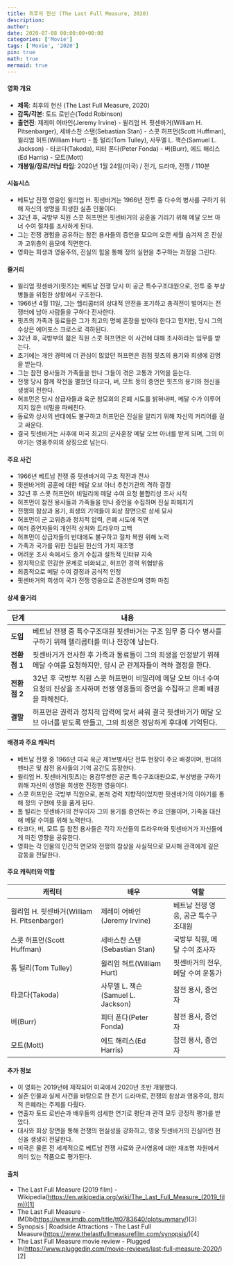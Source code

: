 ```yaml
---
title: 최후의 헌신 (The Last Full Measure, 2020)
description: 
author: 
date: 2020-07-08 00:00:00+00:00
categories: ['Movie']
tags: ['Movie', '2020']
pin: true
math: true
mermaid: true
---
```

#### 영화 개요

- **제목**: 최후의 헌신 (The Last Full Measure, 2020)  
- **감독/각본**: 토드 로빈슨(Todd Robinson)  
- **출연진**: 제레미 어바인(Jeremy Irvine) - 윌리엄 H. 핏센바거(William H. Pitsenbarger), 세바스찬 스탠(Sebastian Stan) - 스콧 허프먼(Scott Huffman), 윌리엄 허트(William Hurt) - 톰 털리(Tom Tulley), 사무엘 L. 잭슨(Samuel L. Jackson) - 타코다(Takoda), 피터 폰다(Peter Fonda) - 버(Burr), 에드 해리스(Ed Harris) - 모트(Mott)  
- **개봉일/장르/러닝 타임**: 2020년 1월 24일(미국) / 전기, 드라마, 전쟁 / 110분  

#### 시놉시스

- 베트남 전쟁 영웅인 윌리엄 H. 핏센바거는 1966년 전투 중 다수의 병사를 구하기 위해 자신의 생명을 희생한 실존 인물이다.  
- 32년 후, 국방부 직원 스콧 허프먼은 핏센바거의 공훈을 기리기 위해 메달 오브 아너 수여 절차를 조사하게 된다.  
- 그는 전쟁 경험을 공유하는 참전 용사들의 증언을 모으며 오랜 세월 숨겨져 온 진실과 고위층의 음모에 직면한다.  
- 영화는 희생과 영웅주의, 진실의 힘을 통해 정의 실현을 추구하는 과정을 그린다.  

#### 줄거리

- 윌리엄 핏센바거(핏츠)는 베트남 전쟁 당시 미 공군 특수구조대원으로, 전투 중 부상병들을 위험한 상황에서 구조한다.  
- 1966년 4월 11일, 그는 헬리콥터의 상대적 안전을 포기하고 총격전이 벌어지는 전쟁터에 남아 사람들을 구하다 전사한다.  
- 핏츠의 가족과 동료들은 그가 최고의 명예 훈장을 받아야 한다고 믿지만, 당시 그의 수상은 에어포스 크로스로 격하된다.  
- 32년 후, 국방부의 젊은 직원 스콧 허프먼은 이 사건에 대해 조사하라는 임무를 받는다.  
- 초기에는 개인 경력에 더 관심이 많았던 허프먼은 점점 핏츠의 용기와 희생에 감명을 받는다.  
- 그는 참전 용사들과 가족들을 만나 그들이 겪은 고통과 기억을 듣는다.  
- 전쟁 당시 함께 작전을 펼쳤던 타코다, 버, 모트 등의 증언은 핏츠의 용기와 헌신을 생생히 전한다.  
- 허프먼은 당시 상급자들과 육군 참모회의 은폐 시도를 밝혀내며, 메달 수가 이루어지지 않은 비밀을 파헤친다.  
- 동료와 상사의 반대에도 불구하고 허프먼은 진실을 알리기 위해 자신의 커리어를 걸고 싸운다.  
- 결국 핏센바거는 사후에 미국 최고의 군사훈장 메달 오브 아너를 받게 되며, 그의 이야기는 영웅주의의 상징으로 남는다.  

#### 주요 사건

- 1966년 베트남 전쟁 중 핏센바거의 구조 작전과 전사  
- 핏센바거의 공훈에 대한 메달 오브 아너 추천기관의 격하 결정  
- 32년 후 스콧 허프먼이 비밀리에 메달 수여 요청 불합리성 조사 시작  
- 허프먼이 참전 용사들과 가족들을 만나 증언을 수집하며 진실 파헤치기  
- 전쟁의 참상과 용기, 희생의 기억들이 회상 장면으로 상세 묘사  
- 허프먼이 군 고위층과 정치적 압력, 은폐 시도에 직면  
- 여러 증언자들의 개인적 상처와 트라우마 고백  
- 허프먼이 상급자들의 반대에도 불구하고 절차 복원 위해 노력  
- 가족과 국가를 위한 진실된 헌신의 가치 재조명  
- 어려운 조사 속에서도 증거 수집과 설득적 인터뷰 지속  
- 정치적으로 민감한 문제로 비화되고, 허프먼 경력 위협받음  
- 최종적으로 메달 수여 결정과 공식적 인정  
- 핏센바거의 희생이 국가 전쟁 영웅으로 존경받으며 영화 마침  

#### 상세 줄거리

| **단계**    | **내용**                                                                                                      |
|-------------|---------------------------------------------------------------------------------------------------------------|
| **도입**   | 베트남 전쟁 중 특수구조대원 핏센바거는 구조 임무 중 다수 병사를 구하기 위해 헬리콥터를 떠나 전장에 남는다.                                    |
| **전환점 1** | 핏센바거가 전사한 후 가족과 동료들이 그의 희생을 인정받기 위해 메달 수여를 요청하지만, 당시 군 관계자들이 격하 결정을 한다.              |
| **전환점 2** | 32년 후 국방부 직원 스콧 허프먼이 비밀리에 메달 오브 아너 수여 요청의 진상을 조사하며 전쟁 영웅들의 증언을 수집하고 은폐 배경을 파헤친다.    |
| **결말**    | 허프먼은 권력과 정치적 압력에 맞서 싸워 결국 핏센바거가 메달 오브 아너를 받도록 만들고, 그의 희생은 정당하게 후대에 기억된다.               |

#### 배경과 주요 캐릭터

- 베트남 전쟁 중 1966년 미국 육군 제1보병사단 전투 현장이 주요 배경이며, 현대의 펜타곤 및 참전 용사들의 기억 공간도 등장한다.  
- 윌리엄 H. 핏센바거(핏츠)는 용감무쌍한 공군 특수구조대원으로, 부상병을 구하기 위해 자신의 생명을 희생한 진정한 영웅이다.  
- 스콧 허프먼은 국방부 직원으로, 본래 경력 지향적이었지만 핏센바거의 이야기를 통해 정의 구현에 뜻을 품게 된다.  
- 톰 털리는 핏센바거의 전우이자 그의 용기를 증언하는 주요 인물이며, 가족을 대신해 메달 수여를 위해 노력한다.  
- 타코다, 버, 모트 등 참전 용사들은 각각 자신들의 트라우마와 핏센바거가 자신들에게 미친 영향을 공유한다.  
- 영화는 각 인물의 인간적 면모와 전쟁의 참상을 사실적으로 묘사해 관객에게 깊은 감동을 전달한다.  

#### 주요 캐릭터와 역할

| **캐릭터**       | **배우**              | **역할**                   |
|------------------|-----------------------|---------------------------|
| 윌리엄 H. 핏센바거(William H. Pitsenbarger) | 제레미 어바인(Jeremy Irvine) | 베트남 전쟁 영웅, 공군 특수구조대원 |
| 스콧 허프먼(Scott Huffman)                  | 세바스찬 스탠(Sebastian Stan) | 국방부 직원, 메달 수여 조사자      |
| 톰 털리(Tom Tulley)                          | 윌리엄 허트(William Hurt)       | 핏센바거의 전우, 메달 수여 운동가    |
| 타코다(Takoda)                               | 사무엘 L. 잭슨(Samuel L. Jackson) | 참전 용사, 증언자                |
| 버(Burr)                                     | 피터 폰다(Peter Fonda)          | 참전 용사, 증언자                |
| 모트(Mott)                                   | 에드 해리스(Ed Harris)          | 참전 용사, 증언자                |

#### 추가 정보

- 이 영화는 2019년에 제작되어 미국에서 2020년 초반 개봉했다.  
- 실존 인물과 실제 사건을 바탕으로 한 전기 드라마로, 전쟁의 참상과 영웅주의, 정치적 은폐라는 주제를 다뤘다.  
- 연출자 토드 로빈슨과 배우들의 섬세한 연기로 평단과 관객 모두 긍정적 평가를 받았다.  
- 대사와 회상 장면을 통해 전쟁의 현실성을 강화하고, 영웅 핏센바거의 진심어린 헌신을 생생히 전달한다.  
- 미국은 물론 전 세계적으로 베트남 전쟁 사료와 군사영웅에 대한 재조명 차원에서 의미 있는 작품으로 평가된다.  

#### 출처

- The Last Full Measure (2019 film) - Wikipedia(https://en.wikipedia.org/wiki/The_Last_Full_Measure_(2019_film))[1]  
- The Last Full Measure - IMDb(https://www.imdb.com/title/tt0783640/plotsummary/)[3]  
- Synopsis | Roadside Attractions - The Last Full Measure(https://www.thelastfullmeasurefilm.com/synopsis/)[4]  
- The Last Full Measure movie review - Plugged In(https://www.pluggedin.com/movie-reviews/last-full-measure-2020/)[2]

